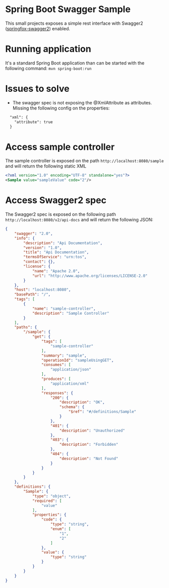 # Spring Boot Swagger Sample
This small projects exposes a simple rest interface with Swagger2 ([springfox-swagger2](https://github.com/springfox/springfox)) enabled.

# Running application
It's a standard Spring Boot application than can be started with the following command:
`mvn spring-boot:run`

# Issues to solve
- The swagger spec is not exposing the @XmlAttribute as attributes. Missing the following config on the properties:
```xml
  "xml": {
    "attribute": true
  }
```

# Access sample controller
The sample controller is exposed on the path `http://localhost:8080/sample` and will return the following static XML 
```xml
<?xml version="1.0" encoding="UTF-8" standalone="yes"?>
<Sample value="sampleValue" code="2"/>
```

# Access Swagger2 spec
The Swagger2 spec is exposed on the following path `http://localhost:8080/v2/api-docs` and will return the following JSON:

```json
{
    "swagger": "2.0",
    "info": {
        "description": "Api Documentation",
        "version": "1.0",
        "title": "Api Documentation",
        "termsOfService": "urn:tos",
        "contact": {},
        "license": {
            "name": "Apache 2.0",
            "url": "http://www.apache.org/licenses/LICENSE-2.0"
        }
    },
    "host": "localhost:8080",
    "basePath": "/",
    "tags": [
        {
            "name": "sample-controller",
            "description": "Sample Controller"
        }
    ],
    "paths": {
        "/sample": {
            "get": {
                "tags": [
                    "sample-controller"
                ],
                "summary": "sample",
                "operationId": "sampleUsingGET",
                "consumes": [
                    "application/json"
                ],
                "produces": [
                    "application/xml"
                ],
                "responses": {
                    "200": {
                        "description": "OK",
                        "schema": {
                            "$ref": "#/definitions/Sample"
                        }
                    },
                    "401": {
                        "description": "Unauthorized"
                    },
                    "403": {
                        "description": "Forbidden"
                    },
                    "404": {
                        "description": "Not Found"
                    }
                }
            }
        }
    },
    "definitions": {
        "Sample": {
            "type": "object",
            "required": [
                "value"
            ],
            "properties": {
                "code": {
                    "type": "string",
                    "enum": [
                        "1",
                        "2"
                    ]
                },
                "value": {
                    "type": "string"
                }
            }
        }
    }
}
```
